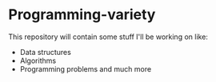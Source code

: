 # Programming-variety
This repository will contain some stuff I'll be working on like:
- Data structures
- Algorithms
- Programming problems
and much more
